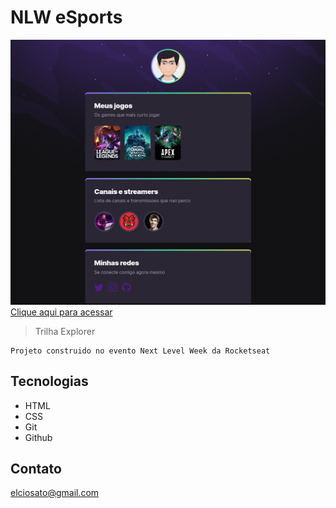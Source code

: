 # NLW eSports

![preview](./.github/preview.png)
 [Clique aqui para acessar](https://elciosato.github.io/NLW-eSports-explorer/)


> Trilha Explorer

    Projeto construido no evento Next Level Week da Rocketseat


## Tecnologias

- HTML
- CSS
- Git
- Github

## Contato
elciosato@gmail.com